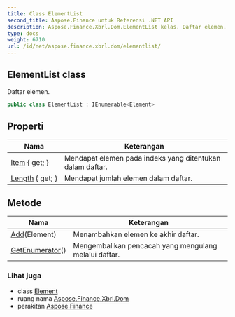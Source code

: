 ```yaml
---
title: Class ElementList
second_title: Aspose.Finance untuk Referensi .NET API
description: Aspose.Finance.Xbrl.Dom.ElementList kelas. Daftar elemen.
type: docs
weight: 6710
url: /id/net/aspose.finance.xbrl.dom/elementlist/
---
```

## ElementList class

Daftar elemen.

```csharp
public class ElementList : IEnumerable<Element>
```

## Properti

| Nama | Keterangan |
| --- | --- |
| [Item](../../aspose.finance.xbrl.dom/elementlist/item/) { get; } | Mendapat elemen pada indeks yang ditentukan dalam daftar. |
| [Length](../../aspose.finance.xbrl.dom/elementlist/length/) { get; } | Mendapat jumlah elemen dalam daftar. |

## Metode

| Nama | Keterangan |
| --- | --- |
| [Add](../../aspose.finance.xbrl.dom/elementlist/add/)(Element) | Menambahkan elemen ke akhir daftar. |
| [GetEnumerator](../../aspose.finance.xbrl.dom/elementlist/getenumerator/)() | Mengembalikan pencacah yang mengulang melalui daftar. |

### Lihat juga

* class [Element](../element/)
* ruang nama [Aspose.Finance.Xbrl.Dom](../../aspose.finance.xbrl.dom/)
* perakitan [Aspose.Finance](../../)



